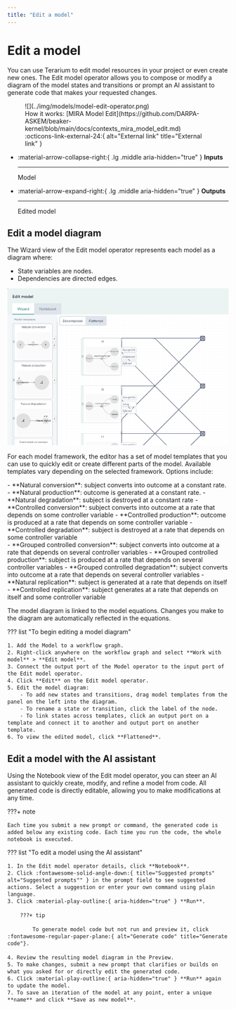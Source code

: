 ```yaml
---
title: "Edit a model"
---
```


# Edit a model

You can use Terarium to edit model resources in your project or even create new ones. The Edit model operator allows you to compose or modify a diagram of the model states and transitions or prompt an AI assistant to generate code that makes your requested changes.

<figure markdown>
![](../img/models/model-edit-operator.png)
<figcaption markdown>How it works: [MIRA Model Edit](https://github.com/DARPA-ASKEM/beaker-kernel/blob/main/docs/contexts_mira_model_edit.md) :octicons-link-external-24:{ alt="External link" title="External link" }</figcaption> 
</figure>

<div class="grid cards" markdown>

-   :material-arrow-collapse-right:{ .lg .middle aria-hidden="true" } __Inputs__

    ---

    Model

-   :material-arrow-expand-right:{ .lg .middle aria-hidden="true" } __Outputs__

    ---

    Edited model

</div>

## Edit a model diagram

The Wizard view of the Edit model operator represents each model as a diagram where:

- State variables are nodes.
- Dependencies are directed edges. 

![Diagram showing the connected states and transitions in a SIR model](../img/models/diagram-edit.png)

For each model framework, the editor has a set of model templates that you can use to quickly edit or create different parts of the model. Available templates vary depending on the selected framework. Options include:

<div class="grid" markdown>
<div markdown>
- **Natural conversion**: subject converts into outcome at a constant rate.
- **Natural production**: outcome is generated at a constant rate.
- **Natural degradation**: subject is destroyed at a constant rate
- **Controlled conversion**: subject converts into outcome at a rate that depends on some controller variable
- **Controlled production**: outcome is produced at a rate that depends on some controller variable
- **Controlled degradation**: subject is destroyed at a rate that depends on some controller variable
</div>
<div markdown>
- **Grouped controlled conversion**: subject converts into outcome at a rate that depends on several controller variables
- **Grouped controlled production**: subject is produced at a rate  that depends on several controller variables
- **Grouped controlled degradation**: subject converts into outcome at a rate that depends on several controller variables
- **Natural replication**: subject is generated at a rate that depends on itself
- **Controlled replication**: subject generates at a rate that depends on itself and some controller variable</div>
</div>

The model diagram is linked to the model equations. Changes you make to the diagram are automatically reflected in the equations.

??? list "To begin editing a model diagram"

    1. Add the Model to a workflow graph.
    2. Right-click anywhere on the workflow graph and select **Work with model** > **Edit model**.
    3. Connect the output port of the Model operator to the input port of the Edit model operator.
    4. Click **Edit** on the Edit model operator.
    5. Edit the model diagram:
        - To add new states and transitions, drag model templates from the panel on the left into the diagram.
        - To rename a state or transition, click the label of the node.
        - To link states across templates, click an output port on a template and connect it to another and output port on another template.
    6. To view the edited model, click **Flattened**.

## Edit a model with the AI assistant

Using the Notebook view of the Edit model operator, you can steer an AI assistant to quickly create, modify, and refine a model from code. All generated code is directly editable, allowing you to make modifications at any time.

???+ note

    Each time you submit a new prompt or command, the generated code is added below any existing code. Each time you run the code, the whole notebook is executed.

??? list "To edit a model using the AI assistant"

    1. In the Edit model operator details, click **Notebook**.
    2. Click :fontawesome-solid-angle-down:{ title="Suggested prompts" alt="Suggested prompts"" } in the prompt field to see suggested actions. Select a suggestion or enter your own command using plain language.
    3. Click :material-play-outline:{ aria-hidden="true" } **Run**.

        ???+ tip

            To generate model code but not run and preview it, click :fontawesome-regular-paper-plane:{ alt="Generate code" title="Generate code"}.

    4. Review the resulting model diagram in the Preview. 
    5. To make changes, submit a new prompt that clarifies or builds on what you asked for or directly edit the generated code.
    6. Click :material-play-outline:{ aria-hidden="true" } **Run** again to update the model.
    7. To save an iteration of the model at any point, enter a unique **name** and click **Save as new model**.
